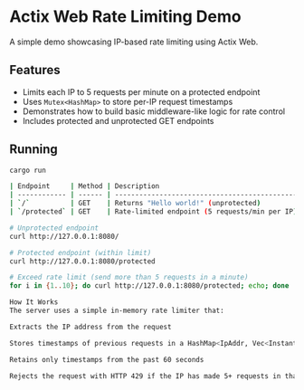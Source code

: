 # Actix Web Rate Limiting Demo

A simple demo showcasing IP-based rate limiting using Actix Web.

## Features

- Limits each IP to 5 requests per minute on a protected endpoint  
- Uses `Mutex<HashMap>` to store per-IP request timestamps  
- Demonstrates how to build basic middleware-like logic for rate control  
- Includes protected and unprotected GET endpoints  

## Running

```bash
cargo run

| Endpoint     | Method | Description                                   |
| ------------ | ------ | --------------------------------------------- |
| `/`          | GET    | Returns "Hello world!" (unprotected)          |
| `/protected` | GET    | Rate-limited endpoint (5 requests/min per IP) |

# Unprotected endpoint
curl http://127.0.0.1:8080/

# Protected endpoint (within limit)
curl http://127.0.0.1:8080/protected

# Exceed rate limit (send more than 5 requests in a minute)
for i in {1..10}; do curl http://127.0.0.1:8080/protected; echo; done

How It Works
The server uses a simple in-memory rate limiter that:

Extracts the IP address from the request

Stores timestamps of previous requests in a HashMap<IpAddr, Vec<Instant>>

Retains only timestamps from the past 60 seconds

Rejects the request with HTTP 429 if the IP has made 5+ requests in that window